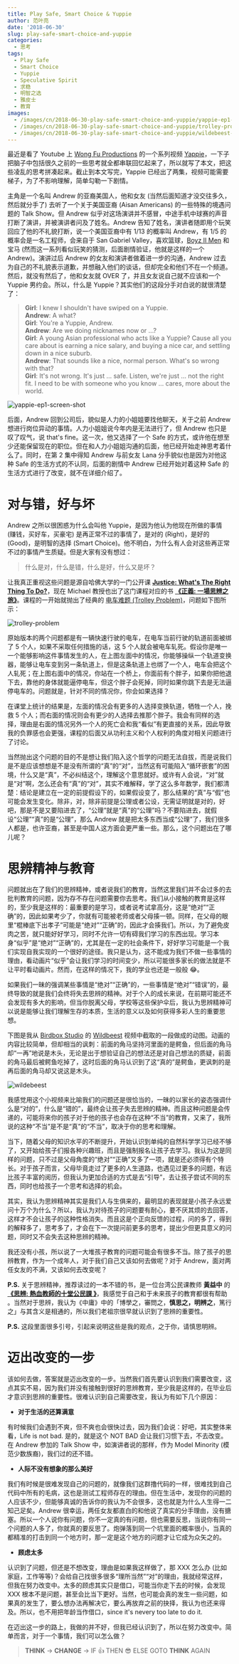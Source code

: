 ```yaml
---
title: Play Safe, Smart Choice & Yuppie
author: 范叶亮
date: '2018-06-30'
slug: play-safe-smart-choice-and-yuppie
categories:
  - 思考
tags:
  - Play Safe
  - Smart Choice
  - Yuppie
  - Speculative Spirit
  - 求稳
  - 明智之选
  - 雅皮士
  - 教育
images:
  - /images/cn/2018-06-30-play-safe-smart-choice-and-yuppie/yappie-ep1-screen-shot.png
  - /images/cn/2018-06-30-play-safe-smart-choice-and-yuppie/trolley-problem.png
  - /images/cn/2018-06-30-play-safe-smart-choice-and-yuppie/wildebeest-from-birdbox-studio.gif
---
```


最近是看了 Youtube 上 [Wong Fu Productions](https://www.youtube.com/user/WongFuProductions) 的一个系列视频 [Yappie](https://www.youtube.com/playlist?list=PLSHabwxChOtX1HLAKXle8-w7FvQ5Xg8gD)，一下子把脑子中包括很久之前的一些思考就全都串联回忆起来了，所以就写了本文，把这些凌乱的思考拼凑起来。截止到本文写完，Yappie 已经出了两集，视频可能需要梯子，为了不影响理解，简单勾勒一下剧情。

主角是一个名叫 Andrew 的亚裔美国人，他和女友 (当然后面知道才没交往多久，然后就分手了) 去听了一个关于美国亚裔 (Aisan Americans) 的一些特殊的境遇问题的 Talk Show。但 Andrew 似乎对这场演讲并不感冒，中途手机中球赛的声音打断了演讲，并被演讲者问及了姓名。Andrew 告知了姓名，演讲者随即用个玩笑回应了他的不礼貌打断，说一个美国亚裔中有 1/13 的概率叫 Andrew，有 1/5 的概率会是一名工程师，会来自于 San Gabriel Valley，喜欢篮球，[Boyz II Men](https://zh.wikipedia.org/zh/大人小孩雙拍檔) 和宝马 (然而这一系列看似玩笑的猜测，后面剧情验证，他就是这样的一个 Andrew)。演讲过后 Andrew 的女友和演讲者做着进一步的沟通，Andrew 过去为自己的不礼貌表示道歉，并想融入他们的谈话，但却完全和他们不在一个频道。然后，就没有然后了，他和女友就 OVER 了，并且女友说自己就不应该和一个 Yuppie 男约会。所以，什么是 Yuppie？其实他们的这段分手对白说的就很清楚了：

> **Girl**: I knew I shouldn't have swiped on a Yuppie. <br/>
> **Andrew**: A what? <br/>
> **Girl**: You're a Yuppie, Andrew. <br/>
> **Andrew**: Are we doing nicknames now or ...? <br/>
> **Girl**: A young Asian professional who acts like a Yuppie? Cause all you care about is earning a nice salary, and buying a nice car, and settling down in a nice suburb. <br/>
> **Andrew**: That sounds like a nice, normal person. What's so wrong with that? <br/>
> **Girl**: It's not wrong. It's just ... safe. Listen, we're just ... not the right fit. I need to be with someone who you know ... cares, more about the world.

![yappie-ep1-screen-shot](/images/cn/2018-06-30-play-safe-smart-choice-and-yuppie/yappie-ep1-screen-shot.png)

后面，Andrew 回到公司后，貌似是人力的小姐姐要找他聊天，关于之前 Andrew 想进行岗位异动的事情。人力小姐姐说今年内是无法进行了，但 Andrew 也只是叹了叹气，说 that's fine。这一次，他又选择了一个 Safe 的方式，或许他在想至少还能保留现在的职位。但在和人力小姐姐沟通的后面，他已经开始走神思考着什么了。同时，在第 2 集中得知 Andrew 与前女友 Lana 分手貌似也是因为对他这种 Safe 的生活方式的不认同，后面的剧情中 Andrew 已经开始对着这种 Safe 的生活方式进行了改变，就不在详细介绍了。

# 对与错，好与坏

Andrew 之所以很困惑为什么会叫他 Yuppie，是因为他认为他现在所做的事情 (赚钱，买好车，买豪宅) 是再正常不过的事情了，是对的 (Right)，是好的 (Good)，是明智的选择 (Smart Choice)。他不明白，为什么有人会对这些再正常不过的事情产生质疑。但是大家有没有想过：

> 什么是对，什么是错，什么是好，什么又是坏？

让我真正重视这些问题是源自哈佛大学的一门公开课 [**Justice: What's The Right Thing To Do?**](https://college.harvard.edu/justice-whats-right-thing-do)，现在 Michael 教授也出了这门课程对应的书 [**《正義: 一場思辨之旅》**](https://book.douban.com/subject/5975978/)。课程的一开始就抛出了经典的 [电车难题 (Trolley Problem)](https://zh.wikipedia.org/zh/有轨电车难题)，问题如下图所示：

![trolley-problem](/images/cn/2018-06-30-play-safe-smart-choice-and-yuppie/trolley-problem.png)

原始版本的两个问题都是有一辆快速行驶的电车，在电车当前行驶的轨道前面被绑了 5 个人，如果不采取任何措施的话，这 5 个人就会被电车轧死。假设你是唯一一个能够影响这件事情发生的人，在上图左面中的情况，你能够操纵一个轨道变换器，能够让电车变到另一条轨道上，但是这条轨道上也绑了一个人，电车会把这个人轧死；在上图右面中的情况，你站在一个桥上，你面前有个胖子，如果你把他退下去，靠他的身体就能逼停电车，但这个胖子会死掉，同时如果你跳下去是无法逼停电车的。问题就是，针对不同的情况你，你会如果选择？

在课堂上统计的结果是，左面的情况会有更多的人选择变换轨道，牺牲一个人，挽救 5 个人；而右面的情况则会有更少的人选择去推那个胖子。我会有同样的选择，理由是右面的情况另外一个人的死亡会和我“看似”有更直接的关系，因此导致我的负罪感也会更强，课程的后面又从功利主义和个人权利的角度对相关问题进行了讨论。

当然抛出这个问题的目的不是想让我们陷入这个哲学的问题无法自拔，而是说我们是不是应该想想是不是没有所谓的“真”的“对”，当然这有可能陷入“循环嵌套”的困境，什么又是“真”，不必纠结这个，理解这个意思就好。或许有人会说，“对”就是“对”啊，怎么还会有“真”的“对”，其实不难解释，学了这么多年数学，我们都清楚：结论是建立在一定的前提假设下的，如果假设变了，那么结果的“真”与“假”也可能会发生变化。除非，对，除非前提是公理或者公设，无需证明就是对的，好吧，那是不是又要陷进去了，“公理”就是“真”的“公理”吗？不要陷进去，就假设“公理”“真”的是“公理”，那么 Andrew 就是把太多东西当成“公理”了，我们很多人都是，也许亚裔，甚至是中国人这方面会更严重一些。那么，这个问题出在了哪儿呢？

# 思辨精神与教育

问题就出在了我们的思辨精神，或者说我们的教育，当然这里我们并不会过多的去批判教育的问题，因为存不存在问题需要你去思考。我们从小接触的教育是这样的，至少我是这样的：最重要的是学习，或者说考试拿高分，这是“绝对”“正确”的，因此如果考少了，你就有可能被老师或者父母揍一顿。同样，在父母的眼里“棍棒底下出孝子”可能是“绝对”“正确”的，因此才会揍我们。所以，为了避免皮肉之苦，就只能好好学习，同时不允许一切有碍我们学习的东西出现。学习本身“似乎”是“绝对”“正确”的，尤其是在一定的社会条件下，好好学习可能是一个我们实现自我实现的一个很好的途径。我只是认为，这不能成为我们不做一些事情的理由，看动画片“似乎”会让我们学习的时间变少，所以可能很多家长的做法就是不让平时看动画片。然而，在这样的情况下，我的学业也还是一般般 😂。

如果我们一昧的强调某些事情是“绝对”“正确”的，一些事情是“绝对”“错误”的，最终导致的就是我们会终将失去思辨的精神。对于个人的成长来说，在前期可能还不会发现有多大的影响，但当你脱离父母，学校等这些保护伞后，我认为思辨精神可以说是能够让我们理解生存的本质，生活的意义以及如何获得多彩人生的重要思想。

下图是我从 [Birdbox Studio](http://birdboxstudio.com/blog/) 的 [Wildbeest](http://birdboxstudio.com/bird-box-shorts/wildebeest/) 视频中截取的一段做成的动图。动画的内容比较简单，但却相当的讽刺：前面的角马坚持河里面的是鳄鱼，但后面的角马却“一再”地说是木头，无论是出于想验证自己的想法还是对自己想法的质疑，前面的角马最后被鳄鱼吃掉了，这时后面的角马认识到了这“真的”是鳄鱼，更讽刺的是再后面的角马却又说这是木头。

![wildebeest](/images/cn/2018-06-30-play-safe-smart-choice-and-yuppie/wildebeest-from-birdbox-studio.gif)

我感觉用这个小视频来比喻我们的问题还是很恰当的，一昧的以家长的姿态强调什么是“对的”，什么是“错的”，最终会让孩子失去思辨的精神。而且这种问题是会传递的，可能将来你的孩子对于他的孩子也会存在这种“不当”的教育，又来了，我所说的这种“不当”是不是“真”的“不当”，取决于你的思考和理解。

当下，随着父母的知识水平的不断提升，开始认识到单纯的自然科学学习已经不够了，又开始给孩子们报各种兴趣班，而且是强制报名让孩子去学习。我认为这是同样的问题，只不过是父母角度的“绝对”“正确”又多了一项，就是还必须得有个特长。对于孩子而言，父母毕竟走过了更多的人生道路，也遇见过更多的问题，有远比孩子丰富的阅历，但我认为更加合适的方式是去“引导”，去让孩子尝试不同的东西，同时也给孩子一个思考和选择的机会。

其实，我认为思辨精神其实是我们人与生俱来的，最明显的表现就是小孩子永远爱问十万个为什么？所以，我认为对待孩子的问题要有耐心，要不厌其烦的去回答，这样才不会让孩子的这种性格消失。而且这是个正向反馈的过程，问的多了，得到的解释多了，思考多了，才会在下一次提问前更多的思考，提出少但更具意义的问题，同时又不会失去这种思辨的精神。

我还没有小孩，所以说了一大堆孩子教育的问题可能会有很多不当。除了孩子的思辨教育，作为一个成年人，对于我们自己又该如何去做呢？对于 Andrew，面对两任女友的不满，又该如何去改变呢？

**P.S.** 关于思辨精神，推荐读过的一本不错的书，是一位台湾公民课教师 **黃益中** 的 [**《思辨: 熱血教師的十堂公民課 》**](https://book.douban.com/subject/26374212/)，我感觉于自己和于未来孩子的教育都很有帮助 。当然对于思辨，我认为《中庸》中的「博學之，審問之，**慎思之，明辨之**，篤行之」与其含义是相通的，所以我们老祖宗很早就认识到了思辨的重要性。

**P.S.** 这段里面很多引号，引起来说明这些是我的观点，之于你，请慎思明辨。

# 迈出改变的一步

该如何去做，答案就是迈出改变的一步。当然我们首先要认识到我们需要改变，这点其实不易，因为我们并没有接触到很好的思辨教育，至少我是这样的，在毕业后才意识到思辨的重要性。很难认识到自己需要改变，我认为有如下几个原因：

- **对于生活的还算满意**

有时候我们会遇到不爽，但不爽也会很快过去，因为我们会说：好吧，其实整体来看，Life is not bad. 是的，就是这个 NOT BAD 会让我们习惯下去，不去改变。在 Andrew 参加的 Talk Show 中，如演讲者说的那样，作为 Model Minority (模范少数族裔)，我们过的还不错。

- **人际不没有想象的那么美好**

我们有时候是很难发现自己的问题的，就像我们这群撸代码的一样，很难找到自己代码中所有的毛病，这也是测试工程师存在的理由。但在生活中，发现你的问题的人应该不少，但能够真诚的告诉你的我认为不会很多，这也就是为什么人生得一二知己足矣。Andrew 很幸运，两任女友都直白的和他说了真实的分手理由，没有搪塞。所以一个人说你有问题，你不一定真的有问题，但也需要反思，当说你有同一个问题的人多了，你就真的要反思了。炮弹落到同一个坑里面的概率很小，当真的都精准的打击到同一个地方时，那一定是这个地方的问题才让它成为众矢之的。

- **顾虑太多**

认识到了问题，但还是不想改变，理由是如果我这样做了，那 XXX 怎么办 (比如家庭，工作等等)？会给自己找很多很多“理所当然”“对”的理由，我就经常这样，但我在努力改变中。太多的顾虑其实只是借口，可能当你走下去的时候，会发现 XXX 根本不是问题，甚至会比当下更好。当然，也可能会真的发生一些问题，如果真的发生了，要么想办法再解决它，要么再放弃之前的抉择，我认为也还来得及。所以，也不用把年龄当作借口，since it's nevery too late to do it.

在迈出这一步的路上，我做的并不好，但我已经认识到了，所以在努力改变中。简单而言，对于一个事情，我们可以怎么做？

> **THINK** -> **CHANGE** -> IF 👍 THEN 😎 ELSE GOTO **THINK** AGAIN
